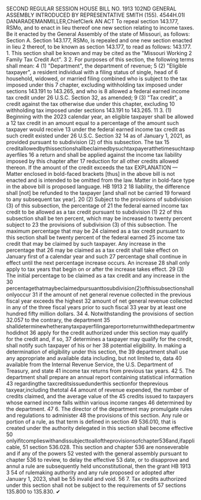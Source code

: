 SECOND REGULAR SESSION
HOUSE BILL NO. 1913
102ND GENERAL ASSEMBLY
INTRODUCED BY REPRESENTATIVE SMITH (155).
4544H.01I DANARADEMANMILLER,ChiefClerk
AN ACT
To repeal section 143.177, RSMo, and to enact in lieu thereof one new section relating to
income taxes.
Be it enacted by the General Assembly of the state of Missouri, as follows:
Section A. Section 143.177, RSMo, is repealed and one new section enacted in lieu
2 thereof, to be known as section 143.177, to read as follows:
143.177. 1. This section shall be known and may be cited as the "Missouri Working
2 Family Tax Credit Act".
3 2. For purposes of this section, the following terms shall mean:
4 (1) "Department", the department of revenue;
5 (2) "Eligible taxpayer", a resident individual with a filing status of single, head of
6 household, widowed, or married filing combined who is subject to the tax imposed under this
7 chapter, excluding withholding tax imposed under sections 143.191 to 143.265, and who is
8 allowed a federal earned income tax credit under 26 U.S.C. Section 32, as amended;
9 (3) "Tax credit", a credit against the tax otherwise due under this chapter, excluding
10 withholding tax imposed under sections 143.191 to 143.265.
11 3. (1) Beginning with the 2023 calendar year, an eligible taxpayer shall be allowed a
12 tax credit in an amount equal to a percentage of the amount such taxpayer would receive
13 under the federal earned income tax credit as such credit existed under 26 U.S.C. Section 32
14 as of January 1, 2021, as provided pursuant to subdivision (2) of this subsection. The tax
15 creditallowedbythissectionshallbeclaimedbysuchtaxpayeratthetimesuchtaxpayerfiles
16 a return and shall be applied against the income tax liability imposed by this chapter after
17 reduction for all other credits allowed thereon. If the amount of the credit exceeds the tax
EXPLANATION — Matter enclosed in bold-faced brackets [thus] in the above bill is not enacted and is
intended to be omitted from the law. Matter in bold-face type in the above bill is proposed language.
HB 1913 2
18 liability, the difference shall [not] be refunded to the taxpayer [and shall not be carried
19 forward to any subsequent tax year].
20 (2) Subject to the provisions of subdivision (3) of this subsection, the percentage of
21 the federal earned income tax credit to be allowed as a tax credit pursuant to subdivision (1)
22 of this subsection shall be ten percent, which may be increased to twenty percent subject to
23 the provisions of subdivision (3) of this subsection. The maximum percentage that may be
24 claimed as a tax credit pursuant to this section shall be twenty percent of the federal earned
25 income tax credit that may be claimed by such taxpayer. Any increase in the percentage that
26 may be claimed as a tax credit shall take effect on January first of a calendar year and such
27 percentage shall continue in effect until the next percentage increase occurs. An increase
28 shall only apply to tax years that begin on or after the increase takes effect.
29 (3) The initial percentage to be claimed as a tax credit and any increase in the
30 percentagethatmaybeclaimedpursuanttosubdivision(2)ofthissubsectionshallonlyoccur
31 if the amount of net general revenue collected in the previous fiscal year exceeds the highest
32 amount of net general revenue collected in any of the three fiscal years prior to such fiscal
33 year by at least one hundred fifty million dollars.
34 4. Notwithstanding the provisions of section 32.057 to the contrary, the department
35 shalldeterminewhetheranytaxpayerfilingareportorreturnwiththedepartmentwhodidnot
36 apply for the credit authorized under this section may qualify for the credit and, if so,
37 determines a taxpayer may qualify for the credit, shall notify such taxpayer of his or her
38 potential eligibility. In making a determination of eligibility under this section, the
39 department shall use any appropriate and available data including, but not limited to, data
40 available from the Internal Revenue Service, the U.S. Department of Treasury, and state
41 income tax returns from previous tax years.
42 5. The department shall prepare an annual report containing statistical information
43 regardingthe taxcreditsissuedunderthis sectionfor theprevious taxyear,including thetotal
44 amount of revenue expended, the number of credits claimed, and the average value of the
45 credits issued to taxpayers whose earned income falls within various income ranges
46 determined by the department.
47 6. The director of the department may promulgate rules and regulations to administer
48 the provisions of this section. Any rule or portion of a rule, as that term is defined in section
49 536.010, that is created under the authority delegated in this section shall become effective
50 onlyifitcomplieswithandissubjecttoalloftheprovisionsofchapter536and,ifapplicable,
51 section 536.028. This section and chapter 536 are nonseverable and if any of the powers
52 vested with the general assembly pursuant to chapter 536 to review, to delay the effective
53 date, or to disapprove and annul a rule are subsequently held unconstitutional, then the grant
HB 1913 3
54 of rulemaking authority and any rule proposed or adopted after January 1, 2023, shall be
55 invalid and void.
56 7. Tax credits authorized under this section shall not be subject to the requirements of
57 sections 135.800 to 135.830.
✔